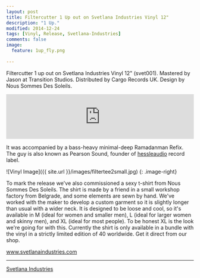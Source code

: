 ```yaml
---
layout: post
title: Filtercutter 1 Up out on Svetlana Industries Vinyl 12"
description: "1 Up."
modified: 2014-12-24
tags: [Vinyl, Release, Svetlana-Industries]
comments: false
image:
  feature: 1up_fly.png
  
---
```


Filtercutter 1 up out on Svetlana Industries Vinyl 12" (svet001). Mastered by Jason at Transition Studios. Distributed by Cargo Records UK. Design by Nous Sommes Des Soleils.

<iframe style="border: 0; width: 100%; height: 120px;" src="http://bandcamp.com/EmbeddedPlayer/album=1757515684/size=large/bgcol=ffffff/linkcol=0687f5/tracklist=false/artwork=small/transparent=true/" seamless><a href="http://shop.svetlanaindustries.com/album/svet001-1up">SVET001: 1UP by Filtercutter</a></iframe>


It was accompanied by a bass-heavy minimal-deep Ramadanman Refix. The guy is also known as Pearson Sound, founder of <a href="http://hessleaudio.com/" target="_blank">hessleaudio</a> record label.

![Vinyl Image]({{ site.url }}/images/filtertee2small.jpg)
{: .image-right}

To mark the release we've also commissioned a sexy t-shirt from Nous Sommes Des Soleils. The shirt is made by a friend in a small workshop factory from Belgrade, and some elements are sewn by hand. We've worked with the maker to develop a custom garment so it is slightly longer than usual with a wider neck. It is designed to be loose and cool, so it's available in M (ideal for women and smaller men), L (ideal for larger women and skinny men), and XL (ideal for most people). To be honest XL is the look we're going for with this. Currently the shirt is only available in a bundle with the vinyl in a strictly limited edition of 40 worldwide. Get it direct from our shop. 

<a href="http://www.svetlanaindustries.com/" target="_blank">www.svetlanaindustries.com</a>


---

<div markdown="0"><a href="http://www.svetlanaindustries.com/" target="_blank" class="btn">Svetlana Industries</a></div>

